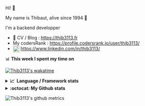 Hi! 👋

My name is Thibaut, alive since 1994 🍷

I'm a backend developper

-   📝 CV / Blog : https://thib3113.fr
-   My codersRank : https://profile.codersrank.io/user/thib3113/
-   <a href="https://www.linkedin.com/in/thib3113/"><img align="left" alt="Thib3113's Linkedin" width="21px" src="https://raw.githubusercontent.com/peterthehan/peterthehan/master/assets/linkedin.svg" /></a> https://www.linkedin.com/in/thib3113/

📊 **This week I spent my time on**

[![Thib3113's wakatime](https://github-readme-stats.vercel.app/api/wakatime?username=thib3113&layout=default&theme=dracula&langs_count=6&hide_title=true&hide_border=true)](https://wakatime.com/@thib3113)

<details>
  <summary><b>📈&nbsp;&nbsp;Language&nbsp;/&nbsp;Framework stats</b></summary>
  <br/>  
  <a href='https://profile.codersrank.io/user/thib3113/'>
  <img src='http://cr-skills-chart-widget.azurewebsites.net/api/api?username=thib3113&padding=30&skills=php,batchfile,javascript,less,mysql,reactjs,scss,shell,typescript,vue'>
  </a>
</details>

<details>
  <summary><b>:octocat: My Github stats</b></summary>
  <br/>  
  
  <img src="https://github-readme-stats.vercel.app/api?username=thib3113&theme=dracula&show_icons=true&" alt="Thib3113's GitHub stats" />

<!--START_SECTION:activity-->

1. 🎉 Merged PR [#132](https://github.com/thib3113/unifi-client/pull/132) in [thib3113/unifi-client](https://github.com/thib3113/unifi-client)
2. 💪 Opened PR [#132](https://github.com/thib3113/unifi-client/pull/132) in [thib3113/unifi-client](https://github.com/thib3113/unifi-client)
3. 🎉 Merged PR [#131](https://github.com/thib3113/unifi-client/pull/131) in [thib3113/unifi-client](https://github.com/thib3113/unifi-client)
4. 🎉 Merged PR [#127](https://github.com/thib3113/unifi-client/pull/127) in [thib3113/unifi-client](https://github.com/thib3113/unifi-client)
5. ❗️ Closed issue [#5](https://github.com/thib3113/unifi-client/issues/5) in [thib3113/unifi-client](https://github.com/thib3113/unifi-client)
 <!--END_SECTION:activity-->

</details>

![Thib3113's github metrics](https://gist.githubusercontent.com/thib3113/83a96e16f8bca103f1b0e376186c66ec/raw/github-metrics.svg)
